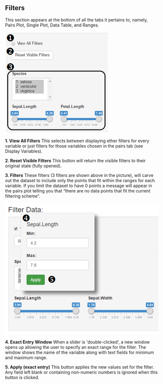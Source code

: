 ## Filters

This section appears at the bottom of all the tabs it pertains to, namely, Pairs Plot, Single Plot, Data Table, and Ranges.

![Filters](images/filters.png)

**1. View All Filters**
This selects between displaying ether filters for every variable or just filters for those variables chosen in the pairs tab (see Display Variables).

**2. Reset Visible Filters**
This button will return the visible filters to their original state (fully opened).

**3. Filters**
These filters (3 filters are shown above in the picture), will carve out the dataset to include only the points that fit within the ranges for each variable.  If you limit the dataset to have 0 points a message will appear in the pairs plot telling you that “there are no data points that fit the current filtering scheme”. 

<img src="images/filter_exactentry.png" alt="Exact Entry"/>

**4. Exact Entry Window**
When a slider is 'double-clicked', a new window opens up allowing the user to specify an exact range for the filter.  The window shows the name of the variable along with text fields for minimum and maximum range.

**5. Apply (exact entry)**
This button applies the new values set for the filter.  Any field left blank or containing non-numeric numbers is ignored when this button is clicked.
